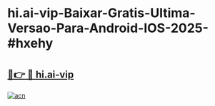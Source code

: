 # hi.ai-vip-Baixar-Gratis-Ultima-Versao-Para-Android-IOS-2025-#hxehy

# <h2><a href="https://ainizakaria.my?title=hi.ai-vip&ref=24M">🔗👉 🔴 hi.ai-vip</a></h2>

[![acn](https://github.com/user-attachments/assets/0f9c940e-d8b0-45ae-aac7-cd30a18b3e1c)](https://ainizakaria.my?title=hi.ai-vip&ref=24M)

